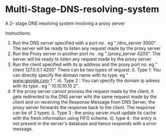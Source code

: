 # Multi-Stage-DNS-resolving-system
A 2- stage DNS resolving system involving a proxy server

Instructions: 
1. Run the DNS server specified with a port no . eg "./dns_server 3000".
   The server will be ready to listen any request made by the proxy server
2. Run the Proxy server in another port no . eg "./proxy_server 4200". 
   The server will be ready to listen any request made by the proxy server
3. Run the client specified with its ip address and the proxy port no. eg  " client 127.0.0.1 4200"
   There can be two types of request:
   i). Type 1: You can directly specify the domain name with its type. eg " www.google.com 1 ".
   ii).  Type 2 : You can specify the domain ip adress with its type .  eg " 10.10.10.10 2".
4. If the proxy server cannot process the request made by the client, it gets redirected to the DNS server wiht the same request made by the client
   and on receiving  the Response Message  from  DNS  Server,  the  proxy  server  forwards the  response  back  to the  client.
   The response can be of 2 types:
   i). Type 3 :   the  proxy  server  must  update  its  cache  with  the  fresh information  using  FIFO  scheme.
   ii). type 4 :  the entry is not present in the server's database and hence responds with a error message.
